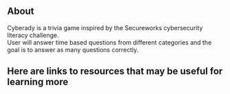 ## About

Cyberady is a trivia game inspired by the Secureworks cybersecurity literacy challenge.  
User will answer time based questions from different categories and the goal is to answer as many questions correctly.

Here are links to resources that may be useful for learning more
- 